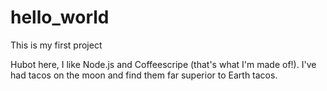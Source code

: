 # hello_world
This is my first project

Hubot here, I like Node.js and Coffeescripe (that's what I'm made of!).
I've had tacos on the moon and find them far superior to Earth tacos.
